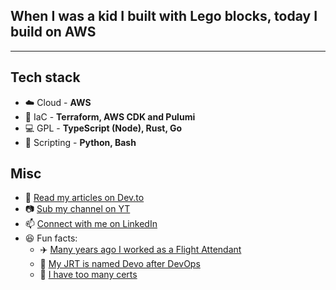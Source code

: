 <!-- markdownlint-disable MD041 -->
## When I was a kid I built with Lego blocks, today I build on AWS
<!-- markdownlint-enable MD041 -->

---

## Tech stack

* :cloud: Cloud - **AWS**
* :rocket: IaC - **Terraform, AWS CDK and Pulumi**
* :computer: GPL - **TypeScript (Node), Rust, Go**
* :memo: Scripting -  **Python, Bash**

## Misc

* :book: [Read my articles on Dev.to](https://dev.to/rafalkrolxyz)
* :camera: [Sub my channel on YT](https://www.youtube.com/@DevOpsBoss)
* :mailbox: [Connect with me on LinkedIn](https://www.linkedin.com/in/rafal-krol)
* :laughing: Fun facts:
  * :airplane: [Many years ago I worked as a Flight Attendant](https://www.youtube.com/watch?v=EgLCtVshp8E)
  * :dog: [My JRT is named Devo after DevOps](https://www.rafalkrol.xyz/assets/devo.jpg)
  * :see_no_evil: [I have too many certs](https://www.credly.com/users/rafal-krol-xyz)
